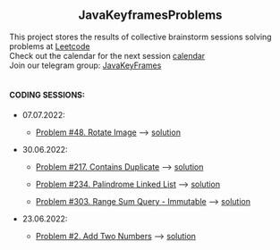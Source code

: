<br/>
<p align="center">
  <h2 align="center">JavaKeyframesProblems</h2>

  <p align="left">
    This project stores the results of collective brainstorm sessions solving problems at <a href ='https://leetcode.com/problemset/all/'>Leetcode</a><br>
Check out the calendar for the next session <a href='https://cutt.ly/JJpel8R'>calendar</a><br>
Join our telegram group: <a href='https://t.me/JavaKeyFrames'>JavaKeyFrames</a>
  <br/>
  <br/>
  </p>
</p>

<h4>CODING SESSIONS:</h4>

- 07.07.2022:
  - <a href='https://leetcode.com/problems/add-two-numbers/'>Problem #48. Rotate Image</a> -->
    <a href='https://github.com/sendelufa/JavaKeyframesProblems/tree/master/src/main/java/RotateImage'>solution</a>

- 30.06.2022:
  - <a href='https://leetcode.com/problems/add-two-numbers/'>Problem #217. Contains Duplicate</a> -->
    <a href='https://github.com/sendelufa/JavaKeyframesProblems/tree/master/src/main/java/ContainsDuplicate'>solution</a>

  - <a href='https://leetcode.com/problems/palindrome-linked-list/'>Problem #234. Palindrome Linked List</a> -->
    <a href='https://github.com/sendelufa/JavaKeyframesProblems/tree/master/src/main/java/PalindromeLinkedList'>solution</a>

  - <a href='https://leetcode.com/problems/range-sum-query-immutable/'>Problem #303. Range Sum Query - Immutable</a> -->
    <a href='https://github.com/sendelufa/JavaKeyframesProblems/tree/master/src/main/java/RangeSumQueryImmutable'>solution</a>

- 23.06.2022:
  - <a href='https://leetcode.com/problems/add-two-numbers/'>Problem #2. Add Two Numbers</a> -->
    <a href='https://github.com/sendelufa/JavaKeyframesProblems/tree/master/src/main/java/AddTwoNumbers'>solution</a>
